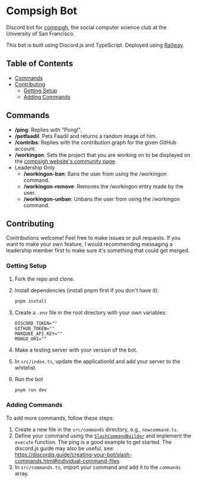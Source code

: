 # Compsigh Bot

Discord bot for [compsigh](https://compsigh.club/), the social computer science club at the University of San Francisco.

This bot is built using Discord.js and TypeScript. Deployed using [Railway](http://railway.com/).

## Table of Contents

- [Commands](#commands)
- [Contributing](#contributing)
  - [Getting Setup](#getting-setup)
  - [Adding Commands](#adding-commands)

## Commands

- **/ping**: Replies with "Pong!".
- **/petfaadil**: Pets Faadil and returns a random image of him.
- **/contribs**: Replies with the contribution graph for the given GitHub account.
- **/workingon**: Sets the project that you are working on to be displayed on the [compsigh website's community page](https://compsigh.club/community).
- Leadership Only
  - **/workingon-ban**: Bans the user from using the /workingon command.
  - **/workingon-remove**: Removes the /workingon entry made by the user.
  - **/workingon-unban**: Unbans the user from using the /workingon command.

## Contributing

Contributions welcome! Feel free to make issues or pull requests. If you want to make your own feature, I would recommending messaging a leadership member first to make sure it's something that could get merged.

### Getting Setup

1. Fork the repo and clone.

2. Install dependencies (install pnpm first if you don't have it):
    ```sh
    pnpm install
    ```

3. Create a `.env` file in the root directory with your own variables:
    ```env
    DISCORD_TOKEN=""
    GITHUB_TOKEN=""
    MARQUEE_API_KEY=""
    MONGO_URI=""
    ```

4. Make a testing server with your version of the bot.

5. In `src/index.ts`, update the applicationId and add your server to the whitelist.

6. Run the bot
    ```sh
    pnpm run dev
    ```

### Adding Commands

To add more commands, follow these steps:

1. Create a new file in the `src/commands` directory, e.g., `newcommand.ts`.
2. Define your command using the [`SlashCommandBuilder`](https://discord.js.org/docs/packages/discord.js/14.18.0/SlashCommandBuilder:Class) and implement the `execute` function. The ping is a good example to get started. The discord.js guide may also be useful, see: https://discordjs.guide/creating-your-bot/slash-commands.html#individual-command-files
3. In `src/commands.ts`, import your command and add it to the `commands` array.
